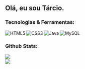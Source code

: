 <h2>Olá, eu sou Tárcio.</h2>

### Tecnologias & Ferramentas:
![HTML5](https://img.shields.io/badge/html5-%23E34F26.svg?style=for-the-badge&logo=html5&logoColor=white) ![CSS3](https://img.shields.io/badge/css3-%231572B6.svg?style=for-the-badge&logo=css3&logoColor=white) ![Java](https://img.shields.io/badge/java-%23ED8B00.svg?style=for-the-badge&logo=java&logoColor=white) ![MySQL](https://img.shields.io/badge/mysql-%2300f.svg?style=for-the-badge&logo=mysql&logoColor=white)

### Github Stats:
![](https://github-readme-stats.vercel.app/api?username=teixtarcio&theme=dark&hide_border=false&include_all_commits=false&count_private=false)<br/> ![](https://github-readme-stats.vercel.app/api/top-langs/?username=teixtarcio&theme=dark&hide_border=false&include_all_commits=true&count_private=false&layout=compact)
